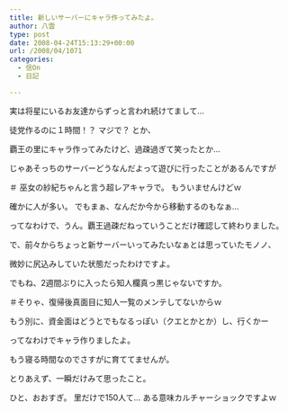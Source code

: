 ```yaml
---
title: 新しいサーバーにキャラ作ってみたよ。
author: 八雲
type: post
date: 2008-04-24T15:13:29+00:00
url: /2008/04/1071
categories:
  - 信On
  - 日記

---
```

実は将星にいるお友達からずっと言われ続けてまして…
  
徒党作るのに１時間！？ マジで？ とか、
  
覇王の里にキャラ作ってみたけど、過疎過ぎて笑ったとか…

じゃあそっちのサーバーどうなんだよって遊びに行ったことがあるんですが
  
＃ 巫女の紗紀ちゃんと言う超レアキャラで。 もういませんけどｗ
  
確かに人が多い。 でもまぁ、なんだか今から移動するのもなぁ…
  
ってなわけで、うん。覇王過疎だねっていうことだけ確認して終わりました。

で、前々からちょっと新サーバーいってみたいなぁとは思っていたモノノ、
  
微妙に尻込みしていた状態だったわけですよ。
  
でもね、2週間ぶりに入ったら知人欄真っ黒じゃないですか。
  
＃そりゃ、復帰後真面目に知人一覧のメンテしてないからｗ
  
もう別に、資金面はどうとでもなるっぽい（クエとかとか）し、行くかー
  
ってなわけでキャラ作りましたよ。
  
もう寝る時間なのでさすがに育ててませんが。

とりあえず、一瞬だけみて思ったこと。
  
ひと、おおすぎ。 里だけで150人て… ある意味カルチャーショックですよｗ